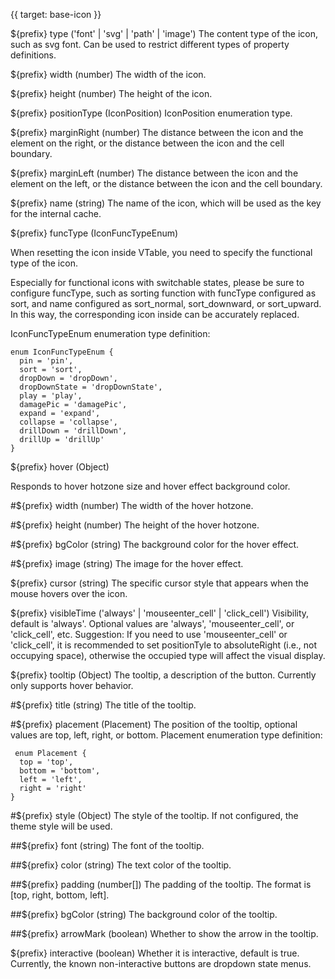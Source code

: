 {{ target: base-icon }}

${prefix} type ('font' | 'svg' | 'path' | 'image')
The content type of the icon, such as svg font. Can be used to restrict different types of property definitions.

${prefix} width (number)
The width of the icon.

${prefix} height (number)
The height of the icon.

${prefix} positionType (IconPosition)
IconPosition enumeration type.

${prefix} marginRight (number)
The distance between the icon and the element on the right, or the distance between the icon and the cell boundary.

${prefix} marginLeft (number)
The distance between the icon and the element on the left, or the distance between the icon and the cell boundary.

${prefix} name (string)
The name of the icon, which will be used as the key for the internal cache.

${prefix} funcType (IconFuncTypeEnum)

When resetting the icon inside VTable, you need to specify the functional type of the icon.

Especially for functional icons with switchable states, please be sure to configure funcType, such as sorting function with funcType configured as sort, and name configured as sort_normal, sort_downward, or sort_upward. In this way, the corresponding icon inside can be accurately replaced.

IconFuncTypeEnum enumeration type definition:
```
enum IconFuncTypeEnum {
  pin = 'pin',
  sort = 'sort',
  dropDown = 'dropDown',
  dropDownState = 'dropDownState',
  play = 'play',
  damagePic = 'damagePic',
  expand = 'expand',
  collapse = 'collapse',
  drillDown = 'drillDown',
  drillUp = 'drillUp'
}
```

${prefix} hover (Object)

Responds to hover hotzone size and hover effect background color.

#${prefix} width (number)
The width of the hover hotzone.

#${prefix} height (number)
The height of the hover hotzone.

#${prefix} bgColor (string)
The background color for the hover effect.

#${prefix} image (string)
The image for the hover effect.

${prefix} cursor (string)
The specific cursor style that appears when the mouse hovers over the icon.

${prefix} visibleTime ('always' | 'mouseenter_cell' | 'click_cell')
Visibility, default is 'always'. Optional values are 'always', 'mouseenter_cell', or 'click_cell', etc. Suggestion: If you need to use 'mouseenter_cell' or 'click_cell', it is recommended to set positionTyle to absoluteRight (i.e., not occupying space), otherwise the occupied type will affect the visual display.

${prefix} tooltip (Object)
The tooltip, a description of the button. Currently only supports hover behavior.

#${prefix} title (string)
The title of the tooltip.

#${prefix} placement (Placement)
The position of the tooltip, optional values are top, left, right, or bottom.
Placement enumeration type definition:
```
 enum Placement {
  top = 'top',
  bottom = 'bottom',
  left = 'left',
  right = 'right'
}
```

#${prefix} style (Object)
The style of the tooltip. If not configured, the theme style will be used.

##${prefix} font (string)
The font of the tooltip.

##${prefix} color (string)
The text color of the tooltip.

##${prefix} padding (number[])
The padding of the tooltip. The format is [top, right, bottom, left].

##${prefix} bgColor (string)
The background color of the tooltip.

##${prefix} arrowMark (boolean)
Whether to show the arrow in the tooltip.

${prefix} interactive (boolean)
Whether it is interactive, default is true. Currently, the known non-interactive buttons are dropdown state menus.